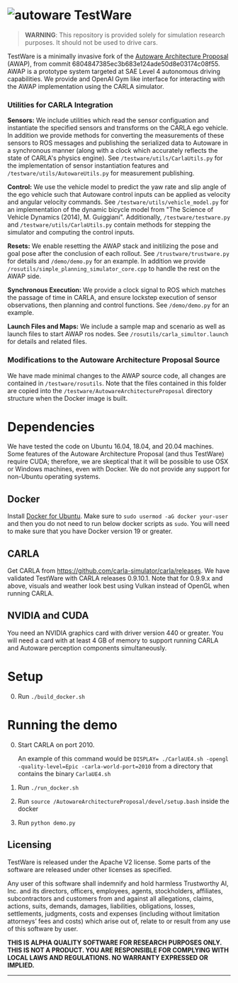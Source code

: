 ![autoware](https://user-images.githubusercontent.com/8327598/69472442-cca50b00-0ded-11ea-9da0-9e2302aa1061.png)
TestWare
======
> **WARNING**: This repository is provided solely for simulation research purposes. It should not be used to drive cars. 

TestWare is a minimally invasive fork of the [Autoware Architecture Proposal](https://github.com/tier4/AutowareArchitectureProposal.proj) (AWAP), from commit 6804847385ec3b683e124ade50d8e03174c08f55. AWAP is a prototype system targeted at SAE Level 4 autonomous driving capabilities. We provide and OpenAI Gym like interface for interacting with the AWAP implementation using the CARLA simulator. 

### Utilities for CARLA Integration

**Sensors:** We include utilities which read the sensor configuation and instantiate the specified sensors and transforms on the CARLA ego vehicle. In addition we provide methods for converting the measurements of these sensors to ROS messages and publishing the serialized data to Autoware in a synchronous manner (along with a clock which accurately reflects the state of CARLA's physics engine). See ``/testware/utils/CarlaUtils.py`` for the implementation of sensor instantiation features and ``/testware/utils/AutowareUtils.py`` for measurement publishing. 

**Control:** 
We use the vehicle model to predict the yaw rate and slip angle of the ego vehicle such that Autoware control inputs can be applied as velocity and angular velocity commands. See ``/testware/utils/vehicle_model.py`` for an implementation of the dynamic bicycle model from "The Science of Vehicle Dynamics (2014), M. Guiggiani". Additionally, ``/testware/testware.py`` and ``/testware/utils/CarlaUtils.py`` contain methods for stepping the simulator and computing the control inputs. 

**Resets:** We enable resetting the AWAP stack and initilizing the pose and goal pose after the conclusion of each rollout. See ``/trustware/trustware.py`` for details and ``/demo/demo.py`` for an example. In addition we provide ``/rosutils/simple_planning_simulator_core.cpp`` to handle the rest on the AWAP side.

**Synchronous Execution:** We provide a clock signal to ROS which matches the passage of time in CARLA, and ensure lockstep execution of sensor observations, then planning and control functions. See ``/demo/demo.py`` for an example. 

**Launch Files and Maps:** We include a sample map and scenario as well as launch files to start AWAP ros nodes. See ``/rosutils/carla_simultor.launch`` for details and related files. 

### Modifications to the Autoware Architecture Proposal Source
We have made minimal changes to the AWAP source code, all changes are contained in ``/testware/rosutils``. Note that the files contained in this folder are copied into the ``/testware/AutowareArchitectureProposal`` directory structure when the Docker image is built. 

# Dependencies
We have tested the code on Ubuntu 16.04, 18.04, and 20.04 machines. Some features of the Autoware Architecture Proposal (and thus TestWare) require CUDA; therefore, we are skeptical that it will be possible to use OSX or Windows machines, even with Docker. We do not provide any support for non-Ubuntu operating systems.

## Docker
Install [Docker for Ubuntu](https://docs.docker.com/engine/installation/linux/docker-ce/ubuntu/). Make sure to `sudo usermod -aG docker your-user` and then you do not need to run below docker scripts as `sudo`. You will need to make sure that you have Docker version 19 or greater. 

## CARLA
Get CARLA from https://github.com/carla-simulator/carla/releases. We have validated TestWare with CARLA releases 0.9.10.1. Note that for 0.9.9.x and above, visuals and weather look best using Vulkan instead of OpenGL when running CARLA. 

## NVIDIA and CUDA
You need an NVIDIA graphics card with driver version 440 or greater. You will need a card with at least 4 GB of memory to support running CARLA and Autoware perception components simultaneously. 

# Setup
0. Run `./build_docker.sh`

# Running the demo
0. Start CARLA on port 2010.
	
	An example of this command would be `DISPLAY= ./CarlaUE4.sh -opengl -quality-level=Epic -carla-world-port=2010` from a directory that contains the binary `CarlaUE4.sh`
1. Run `./run_docker.sh`
2. Run `source /AutowareArchitectureProposal/devel/setup.bash` inside the docker
3. Run `python demo.py`

Licensing
------

TestWare is released under the Apache V2 license. Some parts of the software are released under other licenses as specified.

Any user of this software shall indemnify and hold harmless Trustworthy AI, Inc. and its directors, officers, employees, agents, stockholders, affiliates, subcontractors and customers from and against all allegations, claims, actions, suits, demands, damages, liabilities, obligations, losses, settlements, judgments, costs and expenses (including without limitation attorneys’ fees and costs) which arise out of, relate to or result from any use of this software by user.

**THIS IS ALPHA QUALITY SOFTWARE FOR RESEARCH PURPOSES ONLY. THIS IS NOT A PRODUCT.
YOU ARE RESPONSIBLE FOR COMPLYING WITH LOCAL LAWS AND REGULATIONS.
NO WARRANTY EXPRESSED OR IMPLIED.**

---

